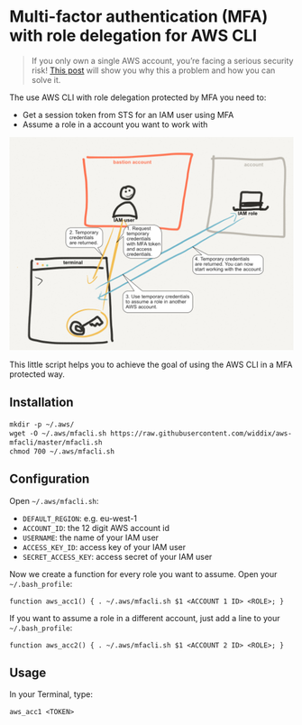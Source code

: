 # Multi-factor authentication (MFA) with role delegation for AWS CLI

> If you only own a single AWS account, you’re facing a serious security risk! [This post](https://cloudonaut.io/your-single-aws-account-is-a-serious-risk/) will show you why this a problem and how you can solve it.

The use AWS CLI with role delegation protected by MFA you need to:

* Get a session token from STS for an IAM user using MFA
* Assume a role in a account you want to work with

![MFA with Role Delegation](./flow.png?raw=true "MFA with Role Delegation")

This little script helps you to achieve the goal of using the AWS CLI in a MFA protected way. 

## Installation

```
mkdir -p ~/.aws/
wget -O ~/.aws/mfacli.sh https://raw.githubusercontent.com/widdix/aws-mfacli/master/mfacli.sh
chmod 700 ~/.aws/mfacli.sh
```

## Configuration

Open `~/.aws/mfacli.sh`:

* `DEFAULT_REGION`: e.g. eu-west-1
* `ACCOUNT_ID`: the 12 digit AWS account id
* `USERNAME`: the name of your IAM user
* `ACCESS_KEY_ID`: access key of your IAM user
* `SECRET_ACCESS_KEY`: access secret of your IAM user

Now we create a function for every role you want to assume. Open your `~/.bash_profile`:

```
function aws_acc1() { . ~/.aws/mfacli.sh $1 <ACCOUNT 1 ID> <ROLE>; }
```

If you want to assume a role in a different account, just add a line to your `~/.bash_profile`:

```
function aws_acc2() { . ~/.aws/mfacli.sh $1 <ACCOUNT 2 ID> <ROLE>; }
```

## Usage

In your Terminal, type:

```
aws_acc1 <TOKEN>
```
